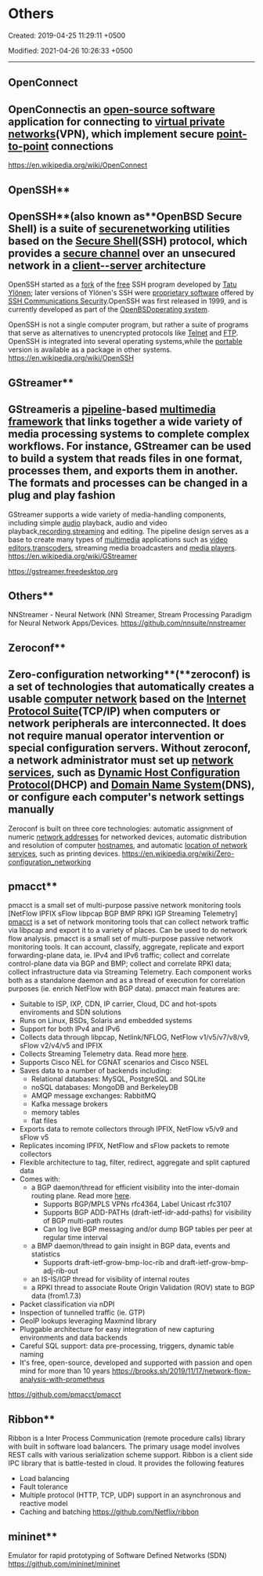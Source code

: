 # Others

Created: 2019-04-25 11:29:11 +0500

Modified: 2021-04-26 10:26:33 +0500

---

## OpenConnect

## OpenConnectis an [open-source software](https://en.wikipedia.org/wiki/Open-source_software) application for connecting to [virtual private networks](https://en.wikipedia.org/wiki/Virtual_private_network)(VPN), which implement secure [point-to-point](https://en.wikipedia.org/wiki/Point-to-point_(telecommunications)) connections

<https://en.wikipedia.org/wiki/OpenConnect>

## OpenSSH**

## OpenSSH**(also known as**OpenBSD Secure Shell) is a suite of [secure](https://en.wikipedia.org/wiki/Computer_security)[networking](https://en.wikipedia.org/wiki/Computer_network) utilities based on the [Secure Shell](https://en.wikipedia.org/wiki/Secure_Shell)(SSH) protocol, which provides a [secure channel](https://en.wikipedia.org/wiki/Secure_channel) over an unsecured network in a [client--server](https://en.wikipedia.org/wiki/Client%E2%80%93server_model) architecture

OpenSSH started as a [fork](https://en.wikipedia.org/wiki/Fork_(software_development)) of the [free](https://en.wikipedia.org/wiki/Free_software) SSH program developed by [Tatu Ylönen](https://en.wikipedia.org/wiki/Tatu_Yl%C3%B6nen); later versions of Ylönen's SSH were [proprietary software](https://en.wikipedia.org/wiki/Proprietary_software) offered by [SSH Communications Security](https://en.wikipedia.org/wiki/SSH_Communications_Security).OpenSSH was first released in 1999, and is currently developed as part of the [OpenBSD](https://en.wikipedia.org/wiki/OpenBSD)[operating system](https://en.wikipedia.org/wiki/Operating_system).

OpenSSH is not a single computer program, but rather a suite of programs that serve as alternatives to unencrypted protocols like [Telnet](https://en.wikipedia.org/wiki/Telnet) and [FTP](https://en.wikipedia.org/wiki/FTP). OpenSSH is integrated into several operating systems,while the [portable](https://en.wikipedia.org/wiki/Porting) version is available as a package in other systems.
<https://en.wikipedia.org/wiki/OpenSSH>

## GStreamer**

## GStreameris a [pipeline](https://en.wikipedia.org/wiki/Pipeline_(computing))-based [multimedia framework](https://en.wikipedia.org/wiki/Multimedia_framework) that links together a wide variety of media processing systems to complete complex workflows. For instance, GStreamer can be used to build a system that reads files in one format, processes them, and exports them in another. The formats and processes can be changed in a plug and play fashion

GStreamer supports a wide variety of media-handling components, including simple [audio](https://en.wikipedia.org/wiki/Audio_frequency) playback, audio and video playback,[recording](https://en.wikipedia.org/wiki/Sound_recording_and_reproduction),[streaming](https://en.wikipedia.org/wiki/Streaming_media) and editing. The pipeline design serves as a base to create many types of [multimedia](https://en.wikipedia.org/wiki/Multimedia) applications such as [video editors](https://en.wikipedia.org/wiki/Video_editing),[transcoders](https://en.wikipedia.org/wiki/Transcoding), streaming media broadcasters and [media players](https://en.wikipedia.org/wiki/Media_player_(application_software)).
<https://en.wikipedia.org/wiki/GStreamer>

<https://gstreamer.freedesktop.org>

## Others**

NNStreamer - Neural Network (NN) Streamer, Stream Processing Paradigm for Neural Network Apps/Devices.
<https://github.com/nnsuite/nnstreamer>

## Zeroconf**

## Zero-configuration networking**(**zeroconf) is a set of technologies that automatically creates a usable [computer network](https://en.wikipedia.org/wiki/Computer_network) based on the [Internet Protocol Suite](https://en.wikipedia.org/wiki/Internet_Protocol_Suite)(TCP/IP) when computers or network peripherals are interconnected. It does not require manual operator intervention or special configuration servers. Without zeroconf, a network administrator must set up [network services](https://en.wikipedia.org/wiki/Network_service), such as [Dynamic Host Configuration Protocol](https://en.wikipedia.org/wiki/Dynamic_Host_Configuration_Protocol)(DHCP) and [Domain Name System](https://en.wikipedia.org/wiki/Domain_Name_System)(DNS), or configure each computer's network settings manually

Zeroconf is built on three core technologies: automatic assignment of numeric [network addresses](https://en.wikipedia.org/wiki/Network_address) for networked devices, automatic distribution and resolution of computer [hostnames](https://en.wikipedia.org/wiki/Hostname), and automatic [location of network services](https://en.wikipedia.org/wiki/Service_discovery), such as printing devices.
<https://en.wikipedia.org/wiki/Zero-configuration_networking>

## pmacct**

pmacct is a small set of multi-purpose passive network monitoring tools [NetFlow IPFIX sFlow libpcap BGP BMP RPKI IGP Streaming Telemetry]
[pmacct](https://github.com/pmacct/pmacct) is a set of network monitoring tools that can collect network traffic via libpcap and export it to a variety of places. Can be used to do network flow analysis.
pmacct is a small set of multi-purpose passive network monitoring tools. It can account, classify, aggregate, replicate and export forwarding-plane data, ie. IPv4 and IPv6 traffic; collect and correlate control-plane data via BGP and BMP; collect and correlate RPKI data; collect infrastructure data via Streaming Telemetry. Each component works both as a standalone daemon and as a thread of execution for correlation purposes (ie. enrich NetFlow with BGP data). pmacct main features are:

- Suitable to ISP, IXP, CDN, IP carrier, Cloud, DC and hot-spots enviroments and SDN solutions
- Runs on Linux, BSDs, Solaris and embedded systems
- Support for both IPv4 and IPv6
- Collects data through libpcap, Netlink/NFLOG, NetFlow v1/v5/v7/v8/v9, sFlow v2/v4/v5 and IPFIX
- Collects Streaming Telemetry data. Read more [here](https://github.com/pmacct/pmacct/blob/master/telemetry/README.telemetry).
- Supports Cisco NEL for CGNAT scenarios and Cisco NSEL
- Saves data to a number of backends including:
  - Relational databases: MySQL, PostgreSQL and SQLite
  - noSQL databases: MongoDB and BerkeleyDB
  - AMQP message exchanges: RabbitMQ
  - Kafka message brokers
  - memory tables
  - flat files
- Exports data to remote collectors through IPFIX, NetFlow v5/v9 and sFlow v5
- Replicates incoming IPFIX, NetFlow and sFlow packets to remote collectors
- Flexible architecture to tag, filter, redirect, aggregate and split captured data
- Comes with:
  - a BGP daemon/thread for efficient visibility into the inter-domain routing plane. Read more [here](http://www.pmacct.net/lucente_pmacct_uknof14.pdf).
    - Supports BGP/MPLS VPNs rfc4364, Label Unicast rfc3107
    - Supports BGP ADD-PATHs (draft-ietf-idr-add-paths) for visibility of BGP multi-path routes
    - Can log live BGP messaging and/or dump BGP tables per peer at regular time interval
  - a BMP daemon/thread to gain insight in BGP data, events and statistics
    - Supports draft-ietf-grow-bmp-loc-rib and draft-ietf-grow-bmp-adj-rib-out
  - an IS-IS/IGP thread for visibility of internal routes
  - a RPKI thread to associate Route Origin Validation (ROV) state to BGP data (from1.7.3)
- Packet classification via nDPI
- Inspection of tunnelled traffic (ie. GTP)
- GeoIP lookups leveraging Maxmind library
- Pluggable architecture for easy integration of new capturing environments and data backends
- Careful SQL support: data pre-processing, triggers, dynamic table naming
- It's free, open-source, developed and supported with passion and open mind for more than 10 years
<https://brooks.sh/2019/11/17/network-flow-analysis-with-prometheus>

<https://github.com/pmacct/pmacct>

## Ribbon**

Ribbon is a Inter Process Communication (remote procedure calls) library with built in software load balancers. The primary usage model involves REST calls with various serialization scheme support.
Ribbon is a client side IPC library that is battle-tested in cloud. It provides the following features

- Load balancing
- Fault tolerance
- Multiple protocol (HTTP, TCP, UDP) support in an asynchronous and reactive model
- Caching and batching
<https://github.com/Netflix/ribbon>

## mininet**

Emulator for rapid prototyping of Software Defined Networks (SDN)
<https://github.com/mininet/mininet>
